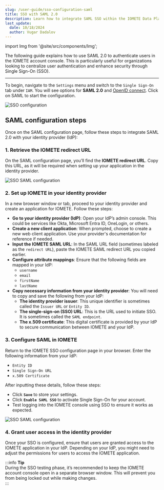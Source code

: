 ```yaml
---
slug: /user-guide/sso-configuration-saml
title: SSO with SAML 2.0
description: Learn how to integrate SAML SSO within the IOMETE Data Plane
last_update:
  date: 10/18/2024
  author: Vugar Dadalov
---
```


import Img from '@site/src/components/Img';

The following guide explains how to use SAML 2.0 to authenticate users in the IOMETE account console. This is particularly useful for organizations looking to centralize user authentication and enhance security through Single Sign-On (SSO).

---

To begin, navigate to the `Settings` menu and switch to the `Single Sign-On` tab under `IAM`.
You will see options for **SAML 2.0** and [OpenID connect](/user-guide/sso-configuration-oidc). Click on SAML to start the configuration.

<Img src="/img/user-guide/sso/sso.png" alt="SSO configuration"/>

## SAML configuration steps

Once on the SAML configuration page, follow these steps to integrate SAML 2.0 with your identity provider (IdP):

### 1. Retrieve the IOMETE redirect URL

On the SAML configuration page, you’ll find the **IOMETE redirect URL**. Copy this URL, as it will be required when setting up your application in the identity provider.

<Img src="/img/user-guide/sso/saml.png" alt="SSO SAML configuration" maxWidth="500px" />

### 2. Set up IOMETE in your identity provider

In a new browser window or tab, proceed to your identity provider and create an application for IOMETE. Follow these steps:

- **Go to your identity provider (IdP)**: Open your IdP’s admin console. This could be services like Okta, Microsoft Entra ID, OneLogin, or others.
- **Create a new client application**: When prompted, choose to create a new web client application. Use your provider's documentation for reference if needed.
- **Input the IOMETE SAML URL**: In the SAML URL field (sometimes labeled as the `redirect URL`), paste the IOMETE SAML redirect URL you copied earlier.
- **Configure attribute mappings**: Ensure that the following fields are mapped in your IdP:
  - `username`
  - `email`
  - `firstName`
  - `lastName`
- **Copy necessary information from your identity provider**: You will need to copy and save the following from your IdP:
  - **The identity provider issuer**: This unique identifier is sometimes called the `Issuer URL` or `Entity ID`.
  - **The single-sign-on (SSO) URL**: This is the URL used to initiate SSO. It is sometimes called the `SAML endpoint`.
  - **The x.509 certificate**: This digital certificate is provided by your IdP to secure communication between IOMETE and your IdP.

### 3. Configure SAML in IOMETE

Return to the IOMETE SSO configuration page in your browser. Enter the following information from your IdP:

- `Entity ID`
- `Single Sign-On URL`
- `x.509 Certificate`

After inputting these details, follow these steps:

- Click **`Save`** to store your settings.
- Click **`Enable SAML SSO`** to activate Single Sign-On for your account.
- Test logging into the IOMETE console using SSO to ensure it works as expected.

<Img src="/img/user-guide/sso/saml-configured.png" alt="SSO SAML configuration" maxWidth="500px" />

### 4. Grant user access in the identity provider

Once your SSO is configured, ensure that users are granted access to the IOMETE application in your IdP. Depending on your IdP, you might need to adjust the permissions for users to access the IOMETE application.

:::info **Tip**  
During the SSO testing phase, it’s recommended to keep the IOMETE account console open in a separate browser window. This will prevent you from being locked out while making changes.  
:::
